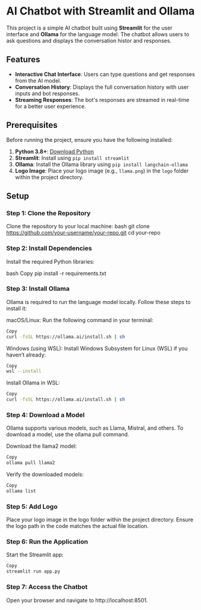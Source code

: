 # AI Chatbot with Streamlit and Ollama

This project is a simple AI chatbot built using **Streamlit** for the user interface and **Ollama** for the language model. The chatbot allows users to ask questions and displays the conversation histor and responses.

## Features

- **Interactive Chat Interface**: Users can type questions and get responses from the AI model.
- **Conversation History**: Displays the full conversation history with user inputs and bot responses.
- **Streaming Responses**: The bot's responses are streamed in real-time for a better user experience.

## Prerequisites

Before running the project, ensure you have the following installed:

1. **Python 3.8+**: [Download Python](https://www.python.org/downloads/)
2. **Streamlit**: Install using `pip install streamlit`
3. **Ollama**: Install the Ollama library using `pip install langchain-ollama`
4. **Logo Image**: Place your logo image (e.g., `llama.png`) in the `logo` folder within the project directory.

## Setup

### Step 1: Clone the Repository
Clone the repository to your local machine:
bash
git clone https://github.com/your-username/your-repo.git
cd your-repo


### Step 2: Install Dependencies
Install the required Python libraries:

bash
Copy
pip install -r requirements.txt
### Step 3: Install Ollama
Ollama is required to run the language model locally. Follow these steps to install it:

macOS/Linux:
Run the following command in your terminal:

```bash
Copy
curl -fsSL https://ollama.ai/install.sh | sh
```
Windows (using WSL):
Install Windows Subsystem for Linux (WSL) if you haven’t already:

```bash
Copy
wsl --install
```
Install Ollama in WSL:

```bash
Copy
curl -fsSL https://ollama.ai/install.sh | sh
```
### Step 4: Download a Model
Ollama supports various models, such as Llama, Mistral, and others. To download a model, use the ollama pull command.

Download the llama2 model:

```bash
Copy
ollama pull llama2
```
Verify the downloaded models:

```bash
Copy
ollama list
```
### Step 5: Add Logo
Place your logo image in the logo folder within the project directory. Ensure the logo path in the code matches the actual file location.

### Step 6: Run the Application
Start the Streamlit app:

```bash
Copy
streamlit run app.py
```
### Step 7: Access the Chatbot
Open your browser and navigate to http://localhost:8501.
